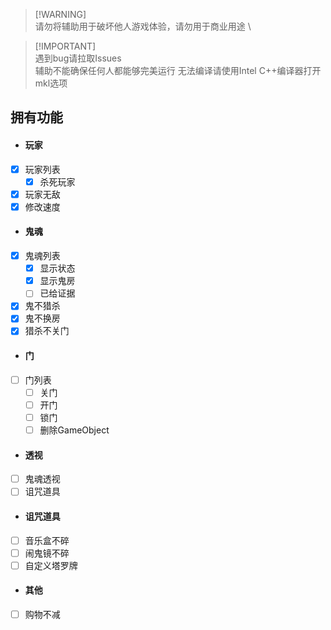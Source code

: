 > [!WARNING]\
> 请勿将辅助用于破坏他人游戏体验，请勿用于商业用途 \

> [!IMPORTANT]\
> 遇到bug请拉取Issues \
> 辅助不能确保任何人都能够完美运行
> 无法编译请使用Intel C++编译器打开mkl选项

## 拥有功能
- #### 玩家
- [X] 玩家列表
  - [X] 杀死玩家
- [X] 玩家无敌
- [X] 修改速度
- #### 鬼魂
- [X] 鬼魂列表
  - [X] 显示状态
  - [X] 显示鬼房
  - [ ] 已给证据
- [X] 鬼不猎杀
- [X] 鬼不换房
- [X] 猎杀不关门
- #### 门
- [ ] 门列表
  - [ ] 关门
  - [ ] 开门
  - [ ] 锁门
  - [ ] 删除GameObject
- #### 透视
- [ ] 鬼魂透视
- [ ] 诅咒道具
- #### 诅咒道具
- [ ] 音乐盒不碎
- [ ] 闹鬼镜不碎
- [ ] 自定义塔罗牌
- #### 其他
- [ ] 购物不减
